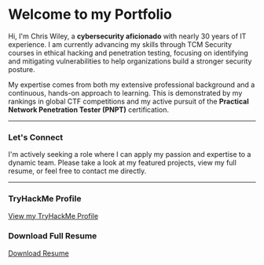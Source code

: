 # Welcome to my Portfolio

Hi, I'm Chris Wiley, a **cybersecurity aficionado** with nearly 30 years of IT experience. I am currently advancing my skills through TCM Security courses in ethical hacking and penetration testing, focusing on identifying and mitigating vulnerabilities to help organizations build a stronger security posture.

My expertise comes from both my extensive professional background and a continuous, hands-on approach to learning. This is demonstrated by my rankings in global CTF competitions and my active pursuit of the **Practical Network Penetration Tester (PNPT)** certification.

---

### Let's Connect

I'm actively seeking a role where I can apply my passion and expertise to a dynamic team. Please take a look at my featured projects, view my full resume, or feel free to contact me directly.

---

### TryHackMe Profile
[View my TryHackMe Profile](https://tryhackme.com/p/SithLord2K)

### Download Full Resume
[Download Resume](/Resume/Chris_Wiley_Resume_2025.pdf)
